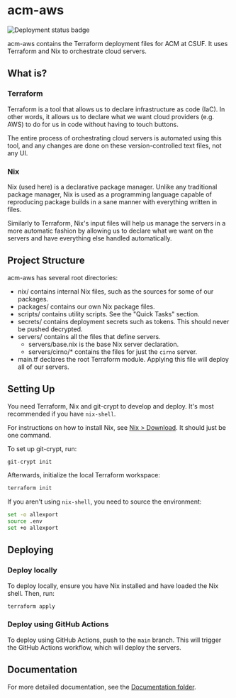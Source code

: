 # acm-aws

![Deployment status badge](https://github.com/acmcsufoss/acm-aws/actions/workflows/deploy.yml/badge.svg?branch=main)

acm-aws contains the Terraform deployment files for ACM at CSUF. It uses
Terraform and Nix to orchestrate cloud servers.

## What is?

### Terraform

Terraform is a tool that allows us to declare infrastructure as code (IaC). In
other words, it allows us to declare what we want cloud providers (e.g. AWS) to
do for us in code without having to touch buttons.

The entire process of orchestrating cloud servers is automated using this tool,
and any changes are done on these version-controlled text files, not any UI.

### Nix

Nix (used here) is a declarative package manager. Unlike any traditional package
manager, Nix is used as a programming language capable of reproducing package
builds in a sane manner with everything written in files.

Similarly to Terraform, Nix's input files will help us manage the servers in a
more automatic fashion by allowing us to declare what we want on the servers and
have everything else handled automatically.

## Project Structure

acm-aws has several root directories:

- nix/ contains internal Nix files, such as the sources for some of our
  packages.
- packages/ contains our own Nix package files.
- scripts/ contains utility scripts. See the "Quick Tasks" section.
- secrets/ contains deployment secrets such as tokens. This should never be
  pushed decrypted.
- servers/ contains all the files that define servers.
	- servers/base.nix is the base Nix server declaration.
	- servers/cirno/* contains the files for just the `cirno` server.
- main.tf declares the root Terraform module. Applying this file will deploy all
  of our servers.

## Setting Up

You need Terraform, Nix and git-crypt to develop and deploy. It's most
recommended if you have `nix-shell`.

For instructions on how to install Nix, see [Nix >
Download](https://nixos.org/download.html). It should just be one command.

To set up git-crypt, run:

```sh
git-crypt init
```

Afterwards, initialize the local Terraform workspace:

```sh
terraform init
```

If you aren't using `nix-shell`, you need to source the environment:
```sh
set -o allexport
source .env
set +o allexport
```

## Deploying

### Deploy locally

To deploy locally, ensure you have Nix installed and have loaded the Nix shell.
Then, run:

```sh
terraform apply
```

### Deploy using GitHub Actions

To deploy using GitHub Actions, push to the `main` branch. This will trigger the
GitHub Actions workflow, which will deploy the servers.

## Documentation

For more detailed documentation, see the [Documentation folder](./docs/).
